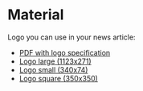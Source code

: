 # Material

Logo you can use in your news article:

* [PDF with logo specification](https://chaoss.github.io/website/About/Media/CHAOSS_Logo.pdf)
* [Logo large (1123x271)](https://chaoss.github.io/website/About/Media/logo-large_1123x271.png)
* [Logo small (340x74)](https://chaoss.github.io/website/About/Media/logo-small_340x74.png)
* [Logo square (350x350)](https://chaoss.github.io/website/About/Media/logo-square_350x350.png)

